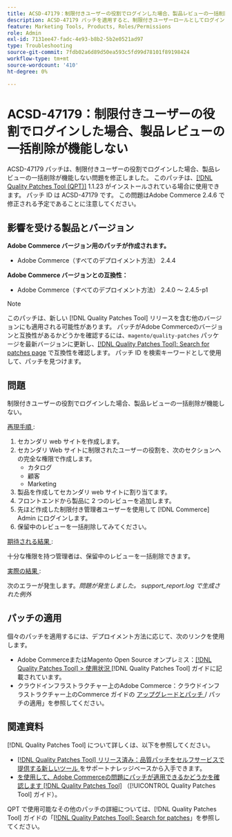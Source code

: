 ```yaml
---
title: ACSD-47179：制限付きユーザーの役割でログインした場合、製品レビューの一括削除が機能しない
description: ACSD-47179 パッチを適用すると、制限付きユーザーロールとしてログインした際に商品レビューの一括削除が機能しないAdobe Commerceの問題を修正できます。
feature: Marketing Tools, Products, Roles/Permissions
role: Admin
exl-id: 7131ee47-fadc-4e93-b8b2-5b2e0521ad97
type: Troubleshooting
source-git-commit: 7fdb02a6d89d50ea593c5fd99d78101f89198424
workflow-type: tm+mt
source-wordcount: '410'
ht-degree: 0%

---
```


# ACSD-47179：制限付きユーザーの役割でログインした場合、製品レビューの一括削除が機能しない

ACSD-47179 パッチは、制限付きユーザーの役割でログインした場合、製品レビューの一括削除が機能しない問題を修正しました。 このパッチは、[[!DNL Quality Patches Tool (QPT)]](https://experienceleague.adobe.com/ja/docs/commerce-operations/tools/quality-patches-tool/quality-patches-tool-to-self-serve-quality-patches) 1.1.23 がインストールされている場合に使用できます。 パッチ ID は ACSD-47179 です。 この問題はAdobe Commerce 2.4.6 で修正される予定であることに注意してください。

## 影響を受ける製品とバージョン

**Adobe Commerce バージョン用のパッチが作成されます。**

* Adobe Commerce（すべてのデプロイメント方法） 2.4.4

**Adobe Commerce バージョンとの互換性：**

* Adobe Commerce（すべてのデプロイメント方法） 2.4.0 ～ 2.4.5-p1

>[!NOTE]
>
>このパッチは、新しい [!DNL Quality Patches Tool] リリースを含む他のバージョンにも適用される可能性があります。 パッチがAdobe Commerceのバージョンと互換性があるかどうかを確認するには、`magento/quality-patches` パッケージを最新バージョンに更新し、[[!DNL Quality Patches Tool]: Search for patches page](https://experienceleague.adobe.com/tools/commerce-quality-patches/index.html?lang=ja) で互換性を確認します。 パッチ ID を検索キーワードとして使用して、パッチを見つけます。

## 問題

制限付きユーザーの役割でログインした場合、製品レビューの一括削除が機能しない。

<u> 再現手順 </u>:

1. セカンダリ web サイトを作成します。
1. セカンダリ Web サイトに制限されたユーザーの役割を、次のセクションへの完全な権限で作成します。
   * カタログ
   * 顧客
   * Marketing
1. 製品を作成してセカンダリ web サイトに割り当てます。
1. フロントエンドから製品に 2 つのレビューを追加します。
1. 先ほど作成した制限付き管理者ユーザーを使用して [!DNL Commerce] Admin にログインします。
1. 保留中のレビューを一括削除してみてください。

<u> 期待される結果 </u>:

十分な権限を持つ管理者は、保留中のレビューを一括削除できます。

<u> 実際の結果 </u>:

次のエラーが発生します。_問題が発生しました。 support_report.log で生成された例外_

## パッチの適用

個々のパッチを適用するには、デプロイメント方法に応じて、次のリンクを使用します。

* Adobe CommerceまたはMagento Open Source オンプレミス：[[!DNL Quality Patches Tool] > 使用状況 ](/help/tools/quality-patches-tool/usage.md) [!DNL Quality Patches Tool] ガイドに記載されています。
* クラウドインフラストラクチャー上のAdobe Commerce：クラウドインフラストラクチャー上のCommerce ガイドの [ アップグレードとパッチ ](https://experienceleague.adobe.com/docs/commerce-cloud-service/user-guide/develop/upgrade/apply-patches.html?lang=ja)/ パッチの適用」を参照してください。

## 関連資料

[!DNL Quality Patches Tool] について詳しくは、以下を参照してください。

* [[!DNL Quality Patches Tool]  リリース済み：品質パッチをセルフサービスで提供する新しいツール ](https://experienceleague.adobe.com/ja/docs/commerce-operations/tools/quality-patches-tool/quality-patches-tool-to-self-serve-quality-patches) をサポートナレッジベースから入手できます。
* [ を使用して、Adobe Commerceの問題にパッチが適用できるかどうかを確認します  [!DNL Quality Patches Tool]](/help/tools/quality-patches-tool/patches-available-in-qpt/check-patch-for-magento-issue-with-magento-quality-patches.md) （[!UICONTROL Quality Patches Tool] ガイド）。


QPT で使用可能なその他のパッチの詳細については、[!DNL Quality Patches Tool] ガイドの「[[!DNL Quality Patches Tool]: Search for patches](https://experienceleague.adobe.com/tools/commerce-quality-patches/index.html?lang=ja)」を参照してください。
